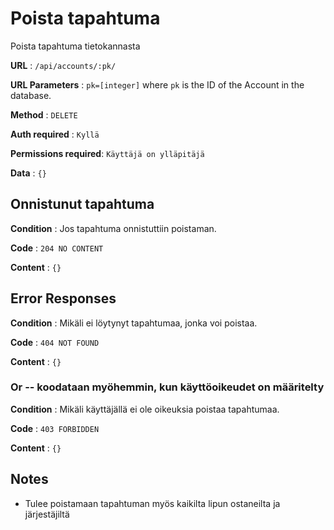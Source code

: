 # Poista tapahtuma

Poista tapahtuma tietokannasta

**URL** : `/api/accounts/:pk/`

**URL Parameters** : `pk=[integer]` where `pk` is the ID of the Account in the
database.

**Method** : `DELETE`

**Auth required** : `Kyllä`

**Permissions required**: `Käyttäjä on ylläpitäjä`

**Data** : `{}`

## Onnistunut tapahtuma

**Condition** : Jos tapahtuma onnistuttiin poistaman.

**Code** : `204 NO CONTENT`

**Content** : `{}`

## Error Responses

**Condition** : Mikäli ei löytynyt tapahtumaa, jonka voi poistaa.

**Code** : `404 NOT FOUND`

**Content** : `{}`

### Or  -- koodataan myöhemmin, kun käyttöoikeudet on määritelty

**Condition** : Mikäli käyttäjällä ei ole oikeuksia poistaa tapahtumaa.

**Code** : `403 FORBIDDEN`

**Content** : `{}`


## Notes

* Tulee poistamaan tapahtuman myös kaikilta lipun ostaneilta ja järjestäjiltä